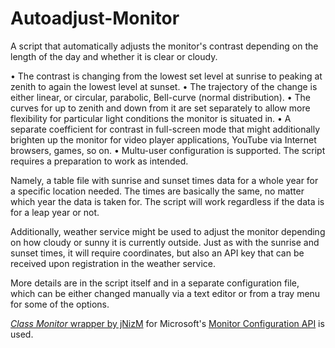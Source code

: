 # Autoadjust-Monitor
A script that automatically adjusts the monitor's contrast depending on the length of the day and whether it is clear or cloudy.

• The contrast is changing from the lowest set level at sunrise to peaking at zenith to again the lowest level at sunset.
• The trajectory of the change is either linear, or circular, parabolic, Bell-curve (normal distribution).
• The curves for up to zenith and down from it are set separately to allow more flexibility for particular light conditions the monitor is situated in.
• A separate coefficient for contrast in full-screen mode that might additionally brighten up the monitor for video player applications, YouTube via Internet browsers, games, so on.
• Multu-user configuration is supported.
The script requires a preparation to work as intended.

Namely, a table file with sunrise and sunset times data for a whole year for a specific location needed. The times are basically the same, no matter which year the data is taken for. The script will work regardless if the data is for a leap year or not. 

Additionally, weather service might be used to adjust the monitor depending on how cloudy or sunny it is currently outside. Just as with the sunrise and sunset times, it will require coordinates, but also an API key that can be received upon registration in the weather service.

More details are in the script itself and in a separate configuration file, which can be either changed manually via a text editor or from a tray menu for some of the options.

[*Class Monitor* wrapper by jNizM](https://github.com/jNizM/Class_Monitor) for Microsoft's [Monitor Configuration API](https://learn.microsoft.com/en-us/windows/win32/api/_monitor/) is used.
